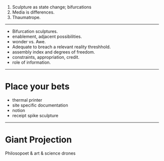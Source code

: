 

1. Sculpture as state change; bifurcations
2. Media is differences.
3. Thaumatrope.
----

- Bifurcation sculptures.
- enablement, adjacent possibilities.
- wonder vs. Awe.
- Adequate to breach a relevant reality threshhold.
- assembly index and degrees of freedom.
- constraints, appropriation, credit.
- role of information.

----


# Place your bets
- thermal printer
- site specific documentation
- notion
- receipt spike sculpture

----

# Giant Projection

Philosopoet & art & science drones


